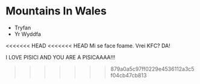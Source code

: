 Mountains In Wales
==================

* Tryfan
* Yr Wyddfa

<<<<<<< HEAD
<<<<<<< HEAD
Mi se face foame. Vrei KFC? DA!







I LOVE PISICI AND YOU ARE A PISICAAAA!!!
>>>>>>> 879a0a5c97ff0229e4536112a3c5f04cb47cb813
